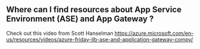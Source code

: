 ## Where can I find resources about App Service Environment (ASE) and App Gateway ?

Check out this video from Scott Hanselman
https://azure.microsoft.com/en-us/resources/videos/azure-friday-ilb-ase-and-application-gateway-compy/

